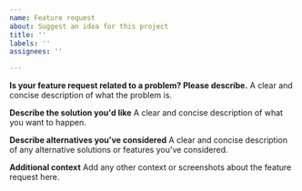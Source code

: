 ```yaml
---
name: Feature request
about: Suggest an idea for this project
title: ''
labels: ''
assignees: ''

---
```


<!-- NOTE: for larger scale feature requests like additions to the standard library, consider opening a new discussion under the "Proposals" category over here: https://github.com/denoland/deno_std/discussions/new?category=proposals -->

**Is your feature request related to a problem? Please describe.** A clear and
concise description of what the problem is.

**Describe the solution you'd like** A clear and concise description of what you
want to happen.

**Describe alternatives you've considered** A clear and concise description of
any alternative solutions or features you've considered.

**Additional context** Add any other context or screenshots about the feature
request here.
